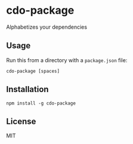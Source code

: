 cdo-package
===========

Alphabetizes your dependencies

## Usage ##

Run this from a directory with a `package.json` file:

    cdo-package [spaces]

## Installation ##

    npm install -g cdo-package

## License ##

MIT
